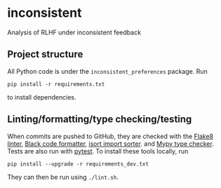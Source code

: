 # inconsistent
Analysis of RLHF under inconsistent feedback

## Project structure

All Python code is under the `inconsistent_preferences` package. Run

    pip install -r requirements.txt

to install dependencies.

## Linting/formatting/type checking/testing

When commits are pushed to GitHub, they are checked with the [Flake8 linter](https://flake8.pycqa.org/en/latest/), [Black code formatter](https://black.readthedocs.io/en/stable/), [isort import sorter](https://pycqa.github.io/isort/index.html). and [Mypy type checker](http://mypy-lang.org/). Tests are also run with [pytest](https://docs.pytest.org/en/7.2.x/). To install these tools locally, run

    pip install --upgrade -r requirements_dev.txt

They can then be run using `./lint.sh`.
